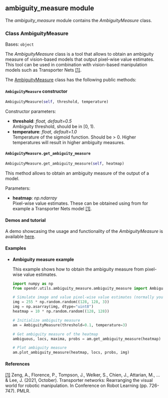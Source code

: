## ambiguity_measure module

The *ambiguity_measure* module contains the *AmbiguityMeasure* class.

### Class AmbiguityMeasure
Bases: `object`

The *AmbiguityMeasure* class is a tool that allows to obtain an ambiguity measure of vision-based models that output pixel-wise value estimates.
This tool can be used in combination with vision-based manipulation models such as Transporter Nets [[1]](#transporter-paper).

The [AmbiguityMeasure](../../src/opendr/utils/ambiguity_measure/ambiguity_measure.py) class has the following public methods:

#### `AmbiguityMeasure` constructor
```python
AmbiguityMeasure(self, threshold, temperature)
```

Constructor parameters:

- **threshold**: *float, default=0.5*\
  Ambiguity threshold, should be in [0, 1).
- **temperature**: *float, default=1.0*\
  Temperature of the sigmoid function.
  Should be > 0.
  Higher temperatures will result in higher ambiguity measures.

#### `AmbiguityMeasure.get_ambiguity_measure`
```python
AmbiguityMeasure.get_ambiguity_measure(self, heatmap)
```

This method allows to obtain an ambiguity measure of the output of a model.

Parameters:

- **heatmap**: *np.ndarray*\
  Pixel-wise value estimates.
  These can be obtained using from for example a Transporter Nets model [[1]](#transporter-paper).

#### Demos and tutorial

A demo showcasing the usage and functionality of the *AmbiguityMeasure* is available [here](https://colab.research.google.com/github/opendr-eu/opendr/blob/ambiguity_measure/projects/python/utils/ambiguity_measure/ambiguity_measure_tutorial.ipynb).


#### Examples

* **Ambiguity measure example**

  This example shows how to obtain the ambiguity measure from pixel-wise value estimates.

  ```python
  import numpy as np
  from opendr.utils.ambiguity_measure.ambiguity_measure import AmbiguityMeasure
  
  # Simulate image and value pixel-wise value estimates (normally you would get this from a model such as Transporter)
  img = 255 * np.random.random((128, 128, 3))
  img = np.asarray(img, dtype="uint8")
  heatmap = 10 * np.random.random((128, 128))
  
  # Initialize ambiguity measure
  am = AmbiguityMeasure(threshold=0.1, temperature=3)
  
  # Get ambiguity measure of the heatmap
  ambiguous, locs, maxima, probs = am.get_ambiguity_measure(heatmap)
  
  # Plot ambiguity measure
  am.plot_ambiguity_measure(heatmap, locs, probs, img)
  ```

#### References
<a name="transporter-paper" href="https://proceedings.mlr.press/v155/zeng21a/zeng21a.pdf">[1]</a>
Zeng, A., Florence, P., Tompson, J., Welker, S., Chien, J., Attarian, M., ... & Lee, J. (2021, October).
Transporter networks: Rearranging the visual world for robotic manipulation.
In Conference on Robot Learning (pp. 726-747).
PMLR.


